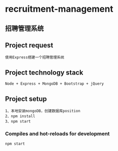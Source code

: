 # recruitment-management

## 招聘管理系统

## Project request

```
使用Express搭建一个招聘管理系统
```

## Project technology stack

```
Node + Express + MongoDB + Bootstrap + jQuery
```

## Project setup

```
1、本地安装mongoDB，创建数据库position
2、npm install
3、npm start
```

### Compiles and hot-reloads for development

```
npm start
```
